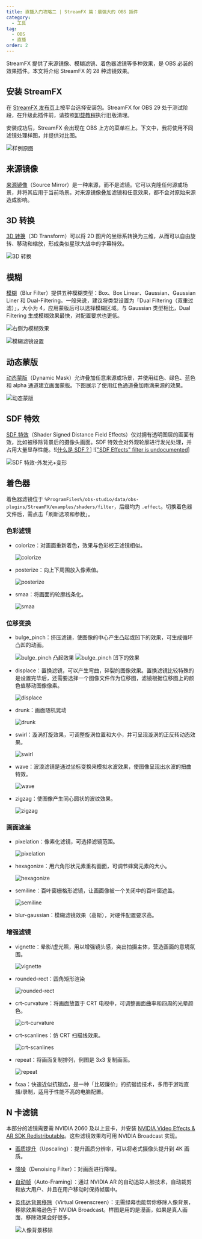 ```yaml
---
title: 直播入门攻略二 | StreamFX 篇：最强大的 OBS 插件
category:
  - 工具
tag:
  - OBS
  - 直播
order: 2
---
```


StreamFX 提供了来源镜像、模糊滤镜、着色器滤镜等多种效果，是 OBS 必装的效果插件。本文将介绍 StreamFX 的 28 种滤镜效果。

## 安装 StreamFX

在 [StreamFX 发布页](https://github.com/Xaymar/obs-StreamFX/releases)上按平台选择安装包。StreamFX for OBS 29 处于测试阶段，在升级此插件前，请按照[卸载教程](https://github.com/Xaymar/obs-StreamFX/wiki/Uninstallation)执行旧版清理。

安装成功后，StreamFX 会出现在 OBS 上方的菜单栏上。下文中，我将使用不同滤镜处理样图，并提供对比图。

![](https://img.gpt-vip.top/2023-01-07-23-27-34.png "样例原图")

## 来源镜像

[来源镜像](https://github.com/Xaymar/obs-StreamFX/wiki/Source-Mirror)（Source Mirror）是一种来源，而不是滤镜。它可以克隆任何源或场景，并将其应用于当前场景。对来源镜像叠加滤镜和任意效果，都不会对原始来源造成影响。

## 3D 转换

[3D 转换](https://github.com/Xaymar/obs-StreamFX/wiki/Filter-3D-Transform)（3D Transform）可以将 2D 图片的坐标系转换为三维，从而可以自由旋转、移动和缩放，形成类似星球大战中的字幕特效。

![](https://img.gpt-vip.top/2023-01-07-23-27-01.png "3D 转换")

## 模糊

[模糊](https://github.com/Xaymar/obs-StreamFX/wiki/Filter-Blur)（Blur Filter）提供五种模糊类型：Box、Box Linear、Gaussian、Gaussian Liner 和 Dual-Filtering。一般来说，建议将类型设置为「Dual Filtering（双重过滤）」，大小为 4，应用蒙版后可以选择模糊区域。与 Gaussian 类型相比，Dual Filtering 生成模糊效果最快，对配置要求也更低。

![](https://img.gpt-vip.top/2023-01-08-06-49-05.png "右侧为模糊效果")

![](https://img.gpt-vip.top/2023-01-06-02-51-10.png "模糊滤镜设置")

## 动态蒙版

[动态蒙版](https://github.com/Xaymar/obs-StreamFX/wiki/Filter-Dynamic-Mask)（Dynamic Mask）允许叠加任意来源或场景，并使用红色、绿色、蓝色和 alpha 通道建立画面蒙版。下图展示了使用红色通道叠加雨滴来源的效果。

![](https://img.gpt-vip.top/2023-01-08-07-05-42.png "动态蒙版")

## SDF 特效

[SDF 特效](https://github.com/Xaymar/obs-StreamFX/wiki/Filter-SDF-Effects)（Shader Signed Distance Field Effects）仅对拥有透明图层的画面有效，比如被移除背景后的摄像头画面。SDF 特效会对外观轮廓进行发光处理，并占用大量显存性能。![[什么是 SDF？](https://jishuin.proginn.com/p/763bfbd5a086)] ![["SDF Effects" filter is undocumented](https://github.com/Xaymar/obs-StreamFX/issues/512)]

![](https://img.gpt-vip.top/2023-01-09-18-56-14.webp "SDF 特效-外发光+变形")

## 着色器

着色器滤镜位于 `%ProgramFiles%/obs-studio/data/obs-plugins/StreamFX/examples/shaders/filter`，后缀均为 `.effect`。切换着色器文件后，需点击「刷新选项和参数」。

### 色彩滤镜

- colorize：对画面重新着色，效果与色彩校正滤镜相似。

  ![](https://img.gpt-vip.top/2023-01-07-23-11-16.png "colorize")

- posterize：向上下周围放入像素值。

  ![](https://img.gpt-vip.top/2023-01-07-22-46-26.png "posterize")

- smaa：将画面的轮廓线条化。

  ![](https://img.gpt-vip.top/2023-01-07-22-03-18.png "smaa")

### 位移变换

- bulge_pinch：挤压滤镜，使图像的中心产生凸起或凹下的效果，可生成循环凸凹的动画。

  ![](https://img.gpt-vip.top/2023-01-07-23-14-10.png "bulge_pinch 凸起效果")
  ![](https://img.gpt-vip.top/2023-01-07-23-14-47.png "bulge_pinch 凹下的效果")

- displace：置换滤镜，可以产生弯曲，碎裂的图像效果。置换滤镜比较特殊的是设置完毕后，还需要选择一个图像文件作为位移图，滤镜根据位移图上的颜色值移动图像像素。

  ![](https://img.gpt-vip.top/2023-01-07-23-02-59.png "displace")

- drunk：画面随机晃动

  ![](https://img.gpt-vip.top/2023-01-07-22-57-18.gif?imageMogr2/format/webp "drunk")

- swirl：漩涡打旋效果，可调整旋涡位置和大小，并可呈现漩涡的正反转动态效果。

  ![](https://img.gpt-vip.top/2023-01-07-22-06-45.png "swirl")

- wave：波浪滤镜是通过坐标变换来模拟水波效果，使图像呈现出水波的扭曲特效。

  ![](https://img.gpt-vip.top/2023-01-07-22-12-23.png "wave")

- zigzag：使图像产生同心圆状的波纹效果。

  ![](https://img.gpt-vip.top/2023-01-07-22-30-25.png "zigzag")

### 画面遮盖

- pixelation：像素化滤镜，可选择滤镜范围。

  ![](https://img.gpt-vip.top/2023-01-07-22-48-41.png "pixelation")

- hexagonize：用六角形状元素重构画面，可调节蜂窝元素的大小。

  ![](https://img.gpt-vip.top/2023-01-07-22-50-21.png "hexagonize")

- semiline：百叶窗栅格形滤镜，让画面像被一个关闭中的百叶窗遮盖。

  ![](https://img.gpt-vip.top/2023-01-07-22-32-17.png "semiline")

- blur-gaussian：模糊滤镜效果（高斯），对硬件配置要求高。

### 增强滤镜

- vignette：晕影/虚光照，用以增强镜头感，突出拍摄主体，营造画面的意境氛围。

  ![](https://img.gpt-vip.top/2023-01-07-22-10-30.png "vignette")

- rounded-rect：圆角矩形渲染

  ![](https://img.gpt-vip.top/2023-01-07-22-43-07.png "rounded-rect")

- crt-curvature：将画面放置于 CRT 电视中，可调整画面曲率和四周的光晕颜色。

  ![](https://img.gpt-vip.top/2023-01-07-23-09-05.png "crt-curvature")

- crt-scanlines：仿 CRT 扫描线效果。

  ![](https://img.gpt-vip.top/2023-01-07-23-06-17.gif?imageMogr2/format/webp "crt-scanlines")

- repeat：将画面复制排列，例图是 3x3 复制画面。

  ![](https://img.gpt-vip.top/2023-01-07-22-44-59.png "repeat")

- fxaa：快速近似抗锯齿，是一种「比较廉价」的抗锯齿技术，多用于游戏直播/录制，适用于性能不高的电脑配置。

## N 卡滤镜

本部分的滤镜需要需 NVIDIA 2060 及以上显卡，并安装 [NVIDIA Video Effects & AR SDK Redistributable](https://www.nvidia.com/en-us/geforce/broadcasting/broadcast-sdk/resources/)。这些滤镜效果均可用 NVIDIA Broadcast 实现。

- [画质提升](https://github.com/Xaymar/obs-StreamFX/wiki/Filter-Upscaling)（Upscaling）：提升画质分辨率，可以将老式摄像头提升到 4K 画质。

- [降噪](https://github.com/Xaymar/obs-StreamFX/wiki/Filter-Denoising)（Denoising Filter）：对画面进行降噪。

- [自动帧](https://github.com/Xaymar/obs-StreamFX/wiki/Filter-Auto-Framing)（Auto-Framing）：通过 NVIDIA AR 的自动追踪人脸技术，自动裁剪和放大用户、并且在用户移动时保持帧居中。

- [英伟达背景移除](https://github.com/Xaymar/obs-StreamFX/wiki/Filter-Virtual-Greenscreen)（Virtual Greenscreen）：无需绿幕也能帮你移除人像背景，移除效果略逊色于 NVIDIA Broadcast。样图是用的是漫画，如果是真人画面，移除效果会好很多。

  ![](https://img.gpt-vip.top/2023-01-07-23-19-50.png "人像背景移除")

